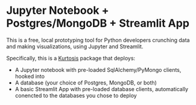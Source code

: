 # Jupyter Notebook + Postgres/MongoDB + Streamlit App

This is a free, local prototyping tool for Python developers crunching data and making visualizations, using Jupyter and Streamlit.

Specifically, this is a [Kurtosis](https://github.com/kurtosis-tech/kurtosis) package that deploys:
- A Jupyter notebook with pre-loaded SqlAlchemy/PyMongo clients, hooked into
- A database (your choice of Postgres, MongoDB, or both)
- A basic Streamlit App with pre-loaded database clients, automatically conencted to the databases you chose to deploy
